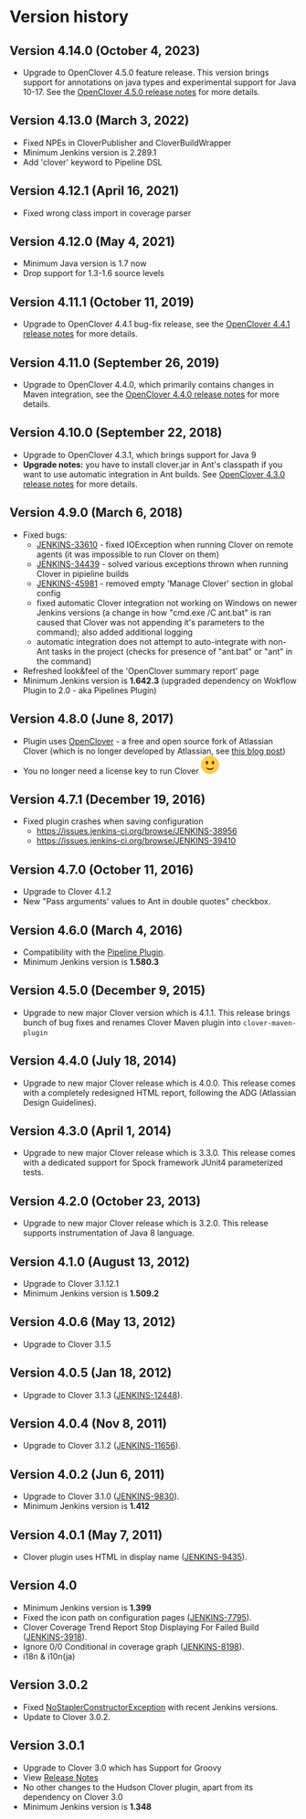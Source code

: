 # Version history

## Version 4.14.0 (October 4, 2023)

- Upgrade to OpenClover 4.5.0 feature release. This version brings support for annotations on java types
  and experimental support for Java 10-17. See the [OpenClover 4.5.0 release notes](http://openclover.org/doc/openclover-4.5.0-release-notes.html)
  for more details.

## Version 4.13.0 (March 3, 2022)

- Fixed NPEs in CloverPublisher and CloverBuildWrapper
- Minimum Jenkins version is 2.289.1
- Add 'clover' keyword to Pipeline DSL

## Version 4.12.1 (April 16, 2021)

- Fixed wrong class import in coverage parser

## Version 4.12.0 (May 4, 2021)

- Minimum Java version is 1.7 now
- Drop support for 1.3-1.6 source levels

## Version 4.11.1 (October 11, 2019)

-   Upgrade to OpenClover 4.4.1 bug-fix release, see the [OpenClover 4.4.1 release notes](http://openclover.org/doc/openclover-4.4.1-release-notes.html)
    for more details.

## Version 4.11.0 (September 26, 2019)

-   Upgrade to OpenClover 4.4.0, which primarily contains changes in
    Maven integration, see the [OpenClover 4.4.0 release notes](http://openclover.org/doc/openclover-4.4.0-release-notes.html)
    for more details.

## Version 4.10.0 (September 22, 2018)

-   Upgrade to OpenClover 4.3.1, which brings support for Java 9
-   **Upgrade notes:** you have to install clover.jar in Ant's classpath
    if you want to use automatic integration in Ant builds.
    See [OpenClover 4.3.0 release notes](http://openclover.org/doc/openclover-4.3.0-release-notes.html) for
    more details.

## Version 4.9.0 (March 6, 2018)

-   Fixed bugs:
    -   [JENKINS-33610](https://issues.jenkins-ci.org/browse/JENKINS-33610) -
        fixed IOException when running Clover on remote agents (it was
        impossible to run Clover on them)
    -   [JENKINS-34439](https://issues.jenkins-ci.org/browse/JENKINS-34439) -
        solved various exceptions thrown when running Clover in
        pipieline builds
    -   [JENKINS-45981](https://issues.jenkins-ci.org/browse/JENKINS-45981) -
        removed empty 'Manage Clover' section in global config
    -   fixed automatic Clover integration not working on Windows on
        newer Jenkins versions (a change in how "cmd.exe /C ant.bat" is
        ran caused that Clover was not appending it's parameters to the
        command); also added additional logging
    -   automatic integration does not attempt to auto-integrate with
        non-Ant tasks in the project (checks for presence of "ant.bat"
        or "ant" in the command)
-   Refreshed look&feel of the 'OpenClover summary report' page
-   Minimum Jenkins version is **1.642.3** (upgraded dependency on
    Wokflow Plugin to 2.0 - aka Pipelines Plugin)

## Version 4.8.0 (June 8, 2017)

-   Plugin uses [OpenClover](http://openclover.org/) - a free and open
    source fork of Atlassian Clover (which is no longer developed by
    Atlassian, see [this blog
    post](https://www.atlassian.com/blog/announcements/atlassian-clover-open-source))
-   You no longer need a license key to run
    Clover ![(smile)](docs/images/smile.svg)

## Version 4.7.1 (December 19, 2016)

-   Fixed plugin crashes when saving configuration
    -   <https://issues.jenkins-ci.org/browse/JENKINS-38956>
    -   <https://issues.jenkins-ci.org/browse/JENKINS-39410>

## Version 4.7.0 (October 11, 2016)

-   Upgrade to Clover 4.1.2
-   New "Pass arguments' values to Ant in double quotes" checkbox.

## Version 4.6.0 (March 4, 2016)

-   Compatibility with the [Pipeline Plugin](https://www.jenkins.io/doc/book/pipeline/).
-   Minimum Jenkins version is **1.580.3**

## Version 4.5.0 (December 9, 2015)

-   Upgrade to new major Clover version which is 4.1.1. This release
    brings bunch of bug fixes and renames Clover Maven plugin
    into `clover-maven-plugin`

## Version 4.4.0 (July 18, 2014)

-   Upgrade to new major Clover release which is 4.0.0. This release
    comes with a completely redesigned HTML report, following the ADG
    (Atlassian Design Guidelines).

## Version 4.3.0 (April 1, 2014)

-   Upgrade to new major Clover release which is 3.3.0. This release
    comes with a dedicated support for Spock framework JUnit4
    parameterized tests.

## Version 4.2.0 (October 23, 2013)

-   Upgrade to new major Clover release which is 3.2.0. This release
    supports instrumentation of Java 8 language.

## Version 4.1.0 (August 13, 2012)

-   Upgrade to Clover 3.1.12.1
-   Minimum Jenkins version is **1.509.2**

## Version 4.0.6 (May 13, 2012)

-   Upgrade to Clover 3.1.5

## Version 4.0.5 (Jan 18, 2012)

-   Upgrade to Clover 3.1.3
    ([JENKINS-12448](https://issues.jenkins-ci.org/browse/JENKINS-12448)).

## Version 4.0.4 (Nov 8, 2011)

-   Upgrade to Clover 3.1.2
    ([JENKINS-11656](https://issues.jenkins-ci.org/browse/JENKINS-11656)).

## Version 4.0.2 (Jun 6, 2011)

-   Upgrade to Clover 3.1.0
    ([JENKINS-9830](https://issues.jenkins-ci.org/browse/JENKINS-9830)).
-   Minimum Jenkins version is **1.412**

## Version 4.0.1 (May 7, 2011)

-   Clover plugin uses HTML in display name
    ([JENKINS-9435](https://issues.jenkins-ci.org/browse/JENKINS-9435)).

## Version 4.0

-   Minimum Jenkins version is **1.399**
-   Fixed the icon path on configuration pages
    ([JENKINS-7795](https://issues.jenkins-ci.org/browse/JENKINS-7795)).
-   Clover Coverage Trend Report Stop Displaying For Failed Build
    ([JENKINS-3918](https://issues.jenkins-ci.org/browse/JENKINS-3918)).
-   Ignore 0/0 Conditional in coverage graph
    ([JENKINS-8198](https://issues.jenkins-ci.org/browse/JENKINS-8198)).
-   i18n & i10n(ja)

## Version 3.0.2

-   Fixed [NoStaplerConstructorException](http://issues.jenkins-ci.org/browse/JENKINS-6769) with recent Jenkins versions.
-   Update to Clover 3.0.2.

## Version 3.0.1

-   Upgrade to Clover 3.0 which has Support for Groovy
-   View [Release Notes](http://confluence.atlassian.com/display/CLOVER/Clover+3.0+Release+Notes)
-   No other changes to the Hudson Clover plugin, apart from its dependency on Clover 3.0
-   Minimum Jenkins version is **1.348**
